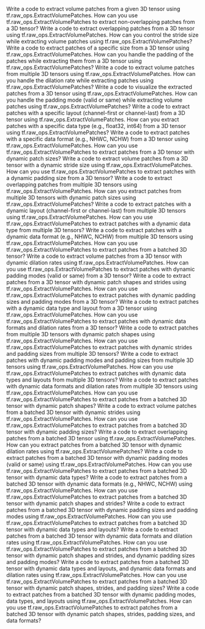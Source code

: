 Write a code to extract volume patches from a given 3D tensor using tf.raw_ops.ExtractVolumePatches.
How can you use tf.raw_ops.ExtractVolumePatches to extract non-overlapping patches from a 3D tensor?
Write a code to extract overlapping patches from a 3D tensor using tf.raw_ops.ExtractVolumePatches.
How can you control the stride size while extracting volume patches using tf.raw_ops.ExtractVolumePatches?
Write a code to extract patches of a specific size from a 3D tensor using tf.raw_ops.ExtractVolumePatches.
How can you handle the padding of the patches while extracting them from a 3D tensor using tf.raw_ops.ExtractVolumePatches?
Write a code to extract volume patches from multiple 3D tensors using tf.raw_ops.ExtractVolumePatches.
How can you handle the dilation rate while extracting patches using tf.raw_ops.ExtractVolumePatches?
Write a code to visualize the extracted patches from a 3D tensor using tf.raw_ops.ExtractVolumePatches.
How can you handle the padding mode (valid or same) while extracting volume patches using tf.raw_ops.ExtractVolumePatches?
Write a code to extract patches with a specific layout (channel-first or channel-last) from a 3D tensor using tf.raw_ops.ExtractVolumePatches.
How can you extract patches with a specific data type (e.g., float32, int64) from a 3D tensor using tf.raw_ops.ExtractVolumePatches?
Write a code to extract patches with a specific data format (e.g., NHWC, NCHW) from a 3D tensor using tf.raw_ops.ExtractVolumePatches.
How can you use tf.raw_ops.ExtractVolumePatches to extract patches from a 3D tensor with dynamic patch sizes?
Write a code to extract volume patches from a 3D tensor with a dynamic stride size using tf.raw_ops.ExtractVolumePatches.
How can you use tf.raw_ops.ExtractVolumePatches to extract patches with a dynamic padding size from a 3D tensor?
Write a code to extract overlapping patches from multiple 3D tensors using tf.raw_ops.ExtractVolumePatches.
How can you extract patches from multiple 3D tensors with dynamic patch sizes using tf.raw_ops.ExtractVolumePatches?
Write a code to extract patches with a dynamic layout (channel-first or channel-last) from multiple 3D tensors using tf.raw_ops.ExtractVolumePatches.
How can you use tf.raw_ops.ExtractVolumePatches to extract patches with a dynamic data type from multiple 3D tensors?
Write a code to extract patches with a dynamic data format (e.g., NHWC, NCHW) from multiple 3D tensors using tf.raw_ops.ExtractVolumePatches.
How can you use tf.raw_ops.ExtractVolumePatches to extract patches from a batched 3D tensor?
Write a code to extract volume patches from a 3D tensor with dynamic dilation rates using tf.raw_ops.ExtractVolumePatches.
How can you use tf.raw_ops.ExtractVolumePatches to extract patches with dynamic padding modes (valid or same) from a 3D tensor?
Write a code to extract patches from a 3D tensor with dynamic patch shapes and strides using tf.raw_ops.ExtractVolumePatches.
How can you use tf.raw_ops.ExtractVolumePatches to extract patches with dynamic padding sizes and padding modes from a 3D tensor?
Write a code to extract patches with a dynamic data type and layout from a 3D tensor using tf.raw_ops.ExtractVolumePatches.
How can you use tf.raw_ops.ExtractVolumePatches to extract patches with dynamic data formats and dilation rates from a 3D tensor?
Write a code to extract patches from multiple 3D tensors with dynamic patch shapes using tf.raw_ops.ExtractVolumePatches.
How can you use tf.raw_ops.ExtractVolumePatches to extract patches with dynamic strides and padding sizes from multiple 3D tensors?
Write a code to extract patches with dynamic padding modes and padding sizes from multiple 3D tensors using tf.raw_ops.ExtractVolumePatches.
How can you use tf.raw_ops.ExtractVolumePatches to extract patches with dynamic data types and layouts from multiple 3D tensors?
Write a code to extract patches with dynamic data formats and dilation rates from multiple 3D tensors using tf.raw_ops.ExtractVolumePatches.
How can you use tf.raw_ops.ExtractVolumePatches to extract patches from a batched 3D tensor with dynamic patch shapes?
Write a code to extract volume patches from a batched 3D tensor with dynamic strides using tf.raw_ops.ExtractVolumePatches.
How can you use tf.raw_ops.ExtractVolumePatches to extract patches from a batched 3D tensor with dynamic padding sizes?
Write a code to extract overlapping patches from a batched 3D tensor using tf.raw_ops.ExtractVolumePatches.
How can you extract patches from a batched 3D tensor with dynamic dilation rates using tf.raw_ops.ExtractVolumePatches?
Write a code to extract patches from a batched 3D tensor with dynamic padding modes (valid or same) using tf.raw_ops.ExtractVolumePatches.
How can you use tf.raw_ops.ExtractVolumePatches to extract patches from a batched 3D tensor with dynamic data types?
Write a code to extract patches from a batched 3D tensor with dynamic data formats (e.g., NHWC, NCHW) using tf.raw_ops.ExtractVolumePatches.
How can you use tf.raw_ops.ExtractVolumePatches to extract patches from a batched 3D tensor with dynamic patch shapes and strides?
Write a code to extract patches from a batched 3D tensor with dynamic padding sizes and padding modes using tf.raw_ops.ExtractVolumePatches.
How can you use tf.raw_ops.ExtractVolumePatches to extract patches from a batched 3D tensor with dynamic data types and layouts?
Write a code to extract patches from a batched 3D tensor with dynamic data formats and dilation rates using tf.raw_ops.ExtractVolumePatches.
How can you use tf.raw_ops.ExtractVolumePatches to extract patches from a batched 3D tensor with dynamic patch shapes and strides, and dynamic padding sizes and padding modes?
Write a code to extract patches from a batched 3D tensor with dynamic data types and layouts, and dynamic data formats and dilation rates using tf.raw_ops.ExtractVolumePatches.
How can you use tf.raw_ops.ExtractVolumePatches to extract patches from a batched 3D tensor with dynamic patch shapes, strides, and padding sizes?
Write a code to extract patches from a batched 3D tensor with dynamic padding modes, data types, and layouts using tf.raw_ops.ExtractVolumePatches.
How can you use tf.raw_ops.ExtractVolumePatches to extract patches from a batched 3D tensor with dynamic patch shapes, strides, padding sizes, and data formats?